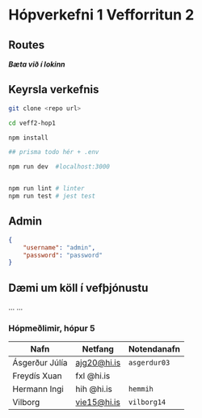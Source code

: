 # Hópverkefni 1 Vefforritun 2

## Routes

***Bæta við í lokinn***

## Keyrsla verkefnis
```bash
git clone <repo url>

cd veff2-hop1

npm install 

## prisma todo hér + .env

npm run dev  #localhost:3000


npm run lint # linter
npm run test # jest test

```

## Admin

```json
{
    "username": "admin",
    "password": "password"
}

```
## Dæmi um köll í vefþjónustu
...
...




### Hópmeðlimir, hópur 5
|Nafn |Netfang|Notendanafn
|---|----|--|
|Ásgerður Júlía |ajg20@hi.is | `asgerdur03`
|Freydís Xuan|fxl @hi.is|`  `|
|Hermann Ingi|hih @hi.is|`hemmih`|
|Vilborg|vie15@hi.is|`vilborg14`|